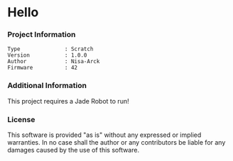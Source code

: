 Hello
================



### Project Information
```
Type              : Scratch
Version           : 1.0.0
Author            : Nisa-Arck
Firmware          : 42
```

### Additional Information
This project requires a Jade Robot to run!

### License
This software is provided "as is" without any expressed or implied warranties.  In no case shall the author or any contributors be liable for any damages caused by the use of this software.

